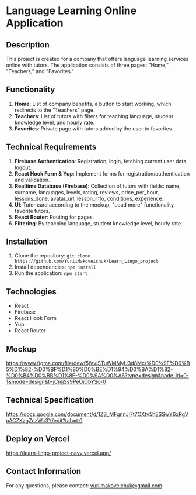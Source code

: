 # Language Learning Online Application

## Description

This project is created for a company that offers language learning services online with tutors. The application consists of three pages: "Home," "Teachers," and "Favorites."

## Functionality

1. **Home**: List of company benefits, a button to start working, which redirects to the "Teachers" page.
2. **Teachers**: List of tutors with filters for teaching language, student knowledge level, and hourly rate.
3. **Favorites**: Private page with tutors added by the user to favorites.

## Technical Requirements

1. **Firebase Authentication**: Registration, login, fetching current user data, logout.
2. **React Hook Form & Yup**: Implement forms for registration/authentication and validation.
3. **Realtime Database (Firebase)**: Collection of tutors with fields: name, surname, languages, levels, rating, reviews, price_per_hour, lessons_done, avatar_url, lesson_info, conditions, experience.
4. **UI**: Tutor card according to the mockup, "Load more" functionality, favorite tutors.
5. **React Router**: Routing for pages.
6. **Filtering**: By teaching language, student knowledge level, hourly rate.

## Installation

1. Clone the repository: `git clone https://github.com/YuriiMakoveichuk/Learn_Lingo_project`
2. Install dependencies: `npm install`
3. Run the application: `npm start`

## Technologies

- React
- Firebase
- React Hook Form
- Yup
- React Router

## Mockup

https://www.figma.com/file/dewf5jVviSTuWMMyU3d8Mc/%D0%9F%D0%B5%D1%82-%D0%BF%D1%80%D0%BE%D1%94%D0%BA%D1%82-%D0%B4%D0%BB%D1%8F-%D0%9A%D0%A6?type=design&node-id=0-1&mode=design&t=jCmjSs9PeOjObYSc-0

## Technical Specification

https://docs.google.com/document/d/1ZB_MFgnnJj7t7OXtv5hESSwY6xRgVoACZKzgZczWc3Y/edit?tab=t.0

## Deploy on Vercel

https://learn-lingo-project-navy.vercel.app/

## Contact Information

For any questions, please contact: yuriimakoveichuk@gmail.com
